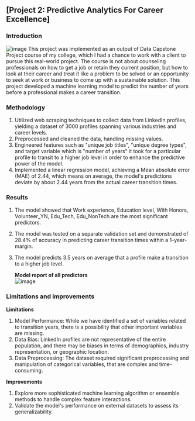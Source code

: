 ## [Project 2: Predictive Analytics For Career Excellence]
### Introduction
![image](https://github.com/anbui-da/career_transition_prediction/assets/58675665/256e8659-1a93-4652-9163-5931ba5e25b8)
This project was implemented as an output of Data Capstone Project course of my college, which I had a chance to work with a client to pursue this real-world project. The course is not about counseling professionals on how to get a job or retain they current position, but how to look at their career and treat it like a problem to be solved or an opportunity to seek at work or business to come up with a sustainable solution. This project developed a machine learning model to predict the number of years before a professional makes a career transition.

### Methodology
1. Utilized web scraping techniques to collect data from LinkedIn profiles, yielding a dataset of 3000 profiles spanning various industries and career levels.
2. Preprocessed and cleaned the data, handling missing values.
3. Engineered features such as "unique job titles", "unique degree types", and target variable which is "number of years" it took for a particular profile to transit to a higher job level in order to enhance the predictive power of the model.
4. Implemented a linear regression model, achieving a Mean absolute error (MAE) of 2.44, which means on average, the model's predictions deviate by about 2.44 years from the actual career transition times.

### Results
1. The model showed that Work experience, Education level, With Honors, Volunteer_YN, Edu_Tech, Edu_NonTech are the most significant predictors. 
2. The model was tested on a separate validation set and demonstrated of 28.4% of accuracy in predicting career transition times within a 1-year-margin.
3. The model predicts 3.5 years on average that a profile make a transition to a higher job level.

   **Model report of all predictors**   
![image](https://github.com/1Gucci/An_Bui_portfolio/assets/58675665/1bcbe654-365c-485d-b485-4b3bd2981eba)

### Limitations and improvements
**Limitations**
1. Model Performance: While we have identified a set of variables related to transition years, there is a possibility that other important variables are missing.
2. Data Bias: LinkedIn profiles are not representative of the entire population, and there may be biases in terms of demographics, industry representation, or geographic location.
3. Data Preprocessing: The dataset required significant preprocessing and manipulation of categorical variables, that are complex and time-consuming.

**Improvements**
1. Explore more sophisticated machine learning algorithm or ensemble methods to handle complex feature interactions.
2. Validate the model's performance on external datasets to assess its generalizability.
